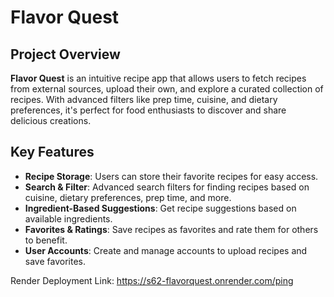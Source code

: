 # Flavor Quest

## Project Overview

**Flavor Quest** is an intuitive recipe app that allows users to fetch recipes from external sources, upload their own, and explore a curated collection of recipes. With advanced filters like prep time, cuisine, and dietary preferences, it's perfect for food enthusiasts to discover and share delicious creations.

## Key Features

- **Recipe Storage**: Users can store their favorite recipes for easy access.
- **Search & Filter**: Advanced search filters for finding recipes based on cuisine, dietary preferences, prep time, and more.
- **Ingredient-Based Suggestions**: Get recipe suggestions based on available ingredients.
- **Favorites & Ratings**: Save recipes as favorites and rate them for others to benefit.
- **User Accounts**: Create and manage accounts to upload recipes and save favorites.


Render Deployment Link: https://s62-flavorquest.onrender.com/ping

